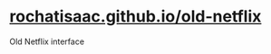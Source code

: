 # [rochatisaac.github.io/old-netflix](https://rochatisaac.github.io/old-netflix/)
Old Netflix interface
